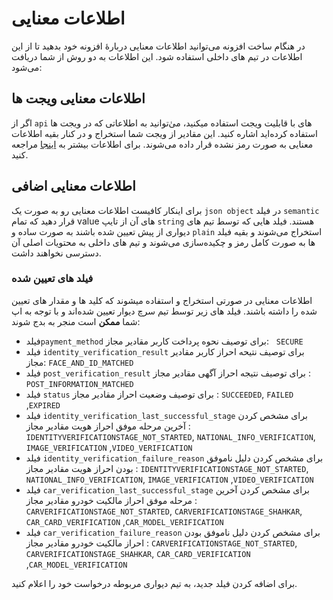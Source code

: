 # اطلاعات معنایی

در هنگام ساخت افزونه می‌‌توانید اطلاعات معنایی دربارهٔ افزونه خود بدهید تا از این اطلاعات در تیم های داخلی استفاده شود.
این اطلاعات به دو روش از شما دریافت می‌شود:
## اطلاعات معنایی ویجت ها
اگر از `api` های با قابلیت ویجت استفاده میکنید، می‌ٰتوانید به اطلاعاتی که در ویجت ها استفاده کرده‌اید اشاره کنید. این مقادیر از ویجت شما استخراج و در کنار بقیه اطلاعات معنایی به صورت رمز نشده قرار داده می‌شوند.
برای اطلاعات بیشتر به [اینجا](/widgets#%D8%A7%D8%B7%D9%84%D8%A7%D8%B9%D8%A7%D8%AA-%D9%85%D8%B9%D9%86%D8%A7%DB%8C%DB%8C-%D9%88%DB%8C%D8%AC%D8%AA%DB%8C) مراجعه کنید.

## اطلاعات معنایی اضافی
برای اینکار کافیست اطلاعات معنایی رو به صورت یک ‍`json object` در فیلد `semantic` قرار دهید که تمام value های آن از تایپ `string` هستند. فیلد هایی که توسط تیم های دیواری از پیش تعیین شده باشند به صورت ساده و `plain` استخراج می‌شوند و بقیه فیلد ها به صورت کامل رمز و چکید‌ه‌سازی می‌شوند و تیم های داخلی به محتویات اصلی آن دسترسی نخواهند داشت.

### فیلد های تعیین شده

اطلاعات معنایی در صورتی استخراج و استفاده میشوند که کلید ها و مقدار های تعیین  شده را داشته باشند.
فیلد های زیر توسط تیم سرچ دیوار تعیین شده‌اند و با توجه به اپ شما **ممکن** است منجر به بدج شوند:
- فیلد`payment_method` برای توصیف نحوه پرداخت کاربر مقادیر مجاز: ‍ ‍‍‍‍   `SECURE`
- فیلد `identity_verification_result` برای توصیف نتیحه احراز کاربر مقادیر مجاز: `FACE_AND_ID_MATCHED`
- فیلد `post_verification_result` برای توصیف نتیجه احراز آگهی مقادیر مجاز : `POST_INFORMATION_MATCHED`
- فیلد `status` برای توصیف وضعیت احراز مقادیر مجاز : `SUCCEEDED`, `FAILED` ,`EXPIRED`
- فیلد `identity_verification_last_successful_stage` برای مشخص کردن آخرین مرحله موفق احراز هویت مقادیر مجاز : `IDENTITYVERIFICATIONSTAGE_NOT_STARTED`, `NATIONAL_INFO_VERIFICATION`, `IMAGE_VERIFICATION` ,`VIDEO_VERIFICATION`
- فیلد `identity_verification_failure_reason` برای مشخص کردن دلیل ناموفق بودن احراز هویت مقادیر مجاز : `IDENTITYVERIFICATIONSTAGE_NOT_STARTED`, `NATIONAL_INFO_VERIFICATION`, `IMAGE_VERIFICATION` ,`VIDEO_VERIFICATION`
- فیلد `car_verification_last_successful_stage` برای مشخص کردن آخرین مرحله موفق احراز مالکیت خودرو مقادیر مجاز : `CARVERIFICATIONSTAGE_NOT_STARTED`, `CARVERIFICATIONSTAGE_SHAHKAR`, `CAR_CARD_VERIFICATION` ,`CAR_MODEL_VERIFICATION`
- فیلد `car_verification_failure_reason` برای مشخص کردن دلیل ناموفق بودن احراز مالکیت خودرو مقادیر مجاز : `CARVERIFICATIONSTAGE_NOT_STARTED`, `CARVERIFICATIONSTAGE_SHAHKAR`, `CAR_CARD_VERIFICATION` ,`CAR_MODEL_VERIFICATION`

برای اضافه کردن فیلد جدید، به تیم دیواری مربوطه درخواست خود را اعلام کنید.
